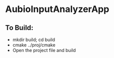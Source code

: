 # AubioInputAnalyzerApp

## To Build:

- mkdir build; cd build
- cmake ../proj/cmake
- Open the project file and build
